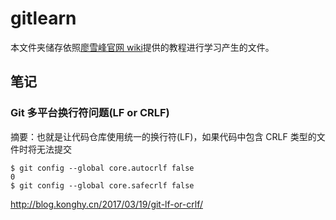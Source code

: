 # gitlearn

本文件夹储存依照[廖雪峰官网 wiki](https://www.liaoxuefeng.com/wiki/896043488029600)提供的教程进行学习产生的文件。

## 笔记

### Git 多平台换行符问题(LF or CRLF)

摘要：也就是让代码仓库使用统一的换行符(LF)，如果代码中包含 CRLF 类型的文件时将无法提交

```shell
$ git config --global core.autocrlf false
0
$ git config --global core.safecrlf false
```

<http://blog.konghy.cn/2017/03/19/git-lf-or-crlf/>
